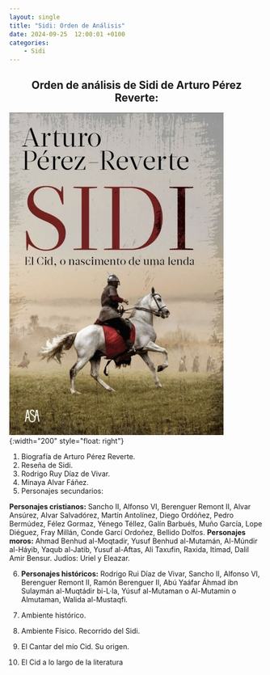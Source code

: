 ```yaml
---
layout: single
title: "Sidi: Orden de Análisis"
date: 2024-09-25  12:00:01 +0100
categories: 
    - Sidi
---
```



<center><h2>Orden de análisis de  
                               Sidi de 
           Arturo Pérez Reverte:</h2></center>


![alt text](</assets/img/sidi 25.jpg>){:width="200" style="float: right"}
1.	Biografía de Arturo Pérez Reverte.
2.	Reseña de  Sidi.
3.	Rodrigo Ruy Díaz de Vivar.
4.	Minaya Alvar Fáñez.
5.	Personajes secundarios:  

**Personajes cristianos:**   Sancho II,  Alfonso VI,  Berenguer Remont II, Alvar Ansúrez,  Alvar Salvadórez, Martín Antolínez,  Diego Ordóñez, Pedro Bermúdez,  Félez Gormaz, Yénego Téllez, Galín Barbués,  Muño García,  Lope Diéguez,  Fray Millán,  Conde Garcí Ordoñez, Bellido Dolfos.
**Personajes moros:**  Ahmad Benhud al-Moqtadir,  Yusuf Benhud al-Mutamán,  Al-Múndir al-Háyib,  Yaqub al-Jatib,  Yusuf al-Aftas,  Ali Taxufin,  Raxida,  Itimad, Dalil Amir Bensur.
Judíos:   Uriel y Eleazar. 

6. **Personajes históricos:**     Rodrigo Rui Díaz de Vivar, Sancho II,  Alfonso VI,  Berenguer Remont II,  Ramón Berenguer II,  Abú Yaáfar Áhmad ibn Sulaymán al-Muqtádir bi-L·la,  Yúsuf al-Mutaman o Al-Mutamin o Almutaman, Walida al-Mustaqfi.


7. Ambiente histórico. 
8. Ambiente Físico. Recorrido del Sidi.
9.	El Cantar del mío Cid. Su origen. 
10.	El Cid a lo largo de la literatura

